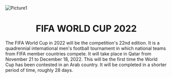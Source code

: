 ![Picture1](https://user-images.githubusercontent.com/97960335/193211599-8d2013fc-f1d0-4df8-91d7-8a2e849539a7.png)<h1 align="center"> FIFA WORLD CUP 2022 </h1>

The FIFA World Cup in 2022 will be the competition's 22nd edition. It is a quadrennial international men's football tournament in which national teams from FIFA member countries compete. It will take place in Qatar from November 21 to December 18, 2022. This will be the first time the World Cup has been contested in an Arab country. It will be completed in a shorter period of time, roughly 28 days.
